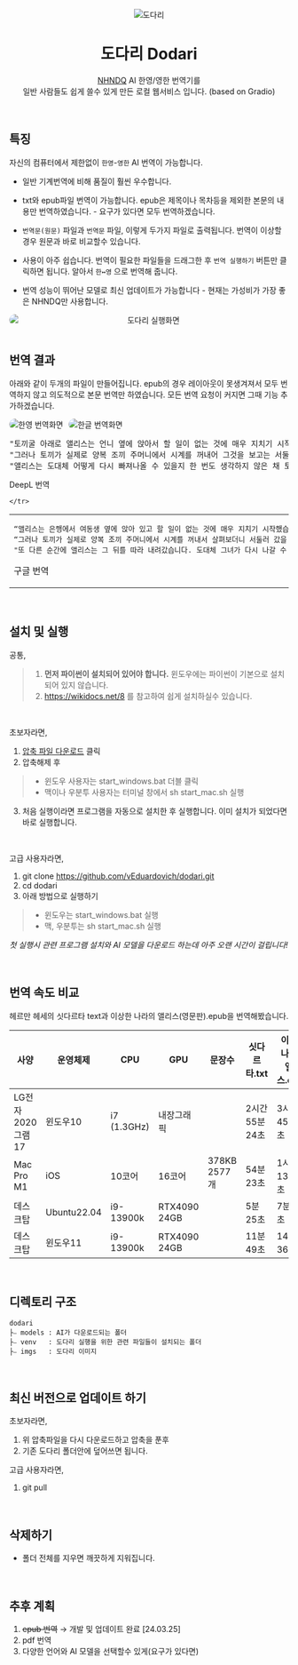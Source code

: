 <p align="center">
<img src='https://github.com/vEduardovich/dodari/blob/main/imgs/dodari.png' title='도다리'/>
<h1 align="center">도다리 Dodari</h1>
<p align='center'><a href='https://huggingface.co/NHNDQ/nllb-finetuned-en2ko' target='_blank'>NHNDQ</a>
AI 한영/영한 번역기를<br/> 일반 사람들도 쉽게 쓸수 있게 만든 로컬 웹서비스 입니다. (based on Gradio)</p>
</p>

<br/>

## 특징
자신의 컴퓨터에서 제한없이 `한영`-`영한` AI 번역이 가능합니다. 
- 일반 기계번역에 비해 품질이 훨씬 우수합니다.
- txt와 epub파일 번역이 가능합니다. epub은 제목이나 목차등을 제외한 본문의 내용만 번역하였습니다. - 요구가 있다면 모두 번역하겠습니다.
- `번역문(원문)` 파일과 `번역문` 파일, 이렇게 두가지 파일로 출력됩니다. 번역이 이상할 경우 원문과 바로 비교할수 있습니다.

- 사용이 아주 쉽습니다. 번역이 필요한 파일들을 드래그한 후 `번역 실행하기` 버튼만 클릭하면 됩니다. 알아서 `한↔영` 으로 번역해 줍니다.
- 번역 성능이 뛰어난 모델로 최신 업데이트가 가능합니다 - 현재는 가성비가 가장 좋은 NHNDQ만 사용합니다.
<img src='https://github.com/vEduardovich/dodari/blob/main/imgs/dodari_src.jpg' style='display:block;border-radius:10px;text-align:center;' title='도다리 실행화면'/>

<br/>

## 번역 결과
아래와 같이 두개의 파일이 만들어집니다. epub의 경우 레이아웃이 못생겨져서 모두 번역하지 않고 의도적으로 본문 번역만 하였습니다. 모든 번역 요청이 커지면 그때 기능 추가하겠습니다.

<div style='display:flex'>
<img src='https://github.com/vEduardovich/dodari/blob/main/imgs/alice_kor(eng).jpg' style='border-radius:10px;margin-right:10px;' title='한영 번역화면'/>
<img src='https://github.com/vEduardovich/dodari/blob/main/imgs/alice_kor.jpg' style='border-radius:10px;' title='한글 번역화면'/>
</div>
<table>
  <tbody>
<pre>"토끼굴 아래로 앨리스는 언니 옆에 앉아서 할 일이 없는 것에 매우 지치기 시작했고, 언니가 읽고 있는 책을 한두 번 들여다봤지만, 그 책에는 그림이나 대화가 없었습니다."그림이나 대화가 없는 책이 무슨 소용이 있을까?"앨리스는 생각했습니다. "그래서 그녀는 데이지 사슬을 만드는 즐거움이 일어나서 데이지를 따는 수고로움의 가치가 있는지, (더운 날이 그녀를 매우 졸리고 멍청하게 만들었 기 때문에 가능한 한 잘 생각했습니다) 마음 속으로 생각하고 있었는데 갑자기 분홍색 눈을 가진 하얀 토끼가 그녀 곁으로 달려갔습니다."거기에는 그렇게 놀라운 것도 없었고 앨리스도 토끼가 스스로 말하는 것을 듣는 것이 그렇게 매우 이상하게 생각하지 않았습니다."오 맙소사! 오, 이런! 너무 늦겠어!" (나중에 곰곰이 생각해보니 앨리스가 이걸 궁금해했어야 했다는 생각이 들었지만, 그 당시에는 모든 것이 아주 자연스러워 보였습니다); 
"그러나 토끼가 실제로 양복 조끼 주머니에서 시계를 꺼내어 그것을 보고는 서둘러 가자 앨리스는 발걸음을 재촉했습니다. 왜냐하면 양복 조끼 주머니를 가진 토끼나 시계를 꺼내는 토끼를 본 적이 없다는 생각이 스쳐 지나갔고, 호기심에 불타서 그 토끼를 따라 들판을 가로질러 뛰어갔을 때 마침 울타리 아래 커다란 토끼 구멍으로 토끼가 튀어 나오는 것을 보았기 때문입니다."
"앨리스는 도대체 어떻게 다시 빠져나올 수 있을지 한 번도 생각하지 않은 채 토끼굴을 따라 내려갔고, 토끼굴은 터널처럼 곧장 이어지다가 갑자기 아래로 가라앉아 앨리스는 멈출 생각을 할 틈도 없이 아주 깊은 우물 속으로 떨어지는 자신을 발견했다."</pre>
<p>DeepL 번역</p>
      </td>
      <td>
<pre>“앨리스는 은행에서 여동생 옆에 앉아 있고 할 일이 없는 것에 매우 지치기 시작했습니다. 한두 번 그녀는 여동생이 읽고 있는 책을 들여다 보았지만 그 안에 그림이나 대화가 전혀 없었습니다. "그림이나 대화가 없는 책이 무슨 소용이 있겠는가?"라고 앨리스는 생각했습니다. 데이지 체인을 만드는 즐거움이 일어나서 데이지를 따는 수고를 할 만큼 가치가 있을지에 대해 그녀 자신의 마음 속에서 (그리고 그녀는 할 수 있는 한, 더운 날 때문에 그녀는 매우 졸리고 멍청하다고 느꼈다) 갑자기 백인이 분홍색 눈을 가진 토끼가 그녀 옆으로 달려왔습니다. 그다지 주목할만한 점은 없었습니다. 앨리스는 토끼가 혼잣말하는 것을 듣고도 별로 이상하다고 생각하지 않았습니다. “오 이런! 이런! 너무 늦을 것 같아요!” (나중에 그녀가 곰곰이 생각해보니, 그녀는 이것에 대해 궁금해했어야 했다는 생각이 들었지만, 당시에는 모든 것이 아주 자연스러워 보였습니다.)
“그러나 토끼가 실제로 양복 조끼 주머니에서 시계를 꺼내서 살펴보더니 서둘러 갔을 때, 앨리스는 일어서기 시작했습니다. 그녀는 양복 조끼 주머니나 시계를 꺼내려고 호기심에 불타서 그것을 쫓아 들판을 가로질러 달려갔고, 때맞춰 그것이 울타리 아래 커다란 토끼 굴로 떨어지는 것을 보았습니다.”
"또 다른 순간에 앨리스는 그 뒤를 따라 내려갔습니다. 도대체 그녀가 다시 나갈 수 있다는 생각은 단 한 번도 하지 않았습니다. 토끼굴은 어떤 식으로든 터널처럼 곧게 이어지다가 갑자기 아래로 내려갔습니다. 너무 갑자기 내려가서 앨리스는 더 이상 빠져나갈 수 없었습니다. 그녀가 아주 깊은 우물처럼 보이는 곳으로 떨어지기 전에 자신을 멈추는 것에 대해 생각할 순간이었습니다.”</pre>
<p>구글 번역</p>
      </td>
    <tr>

    </tr>
  </tbody>
</table>
<br/>

## 설치 및 실행
공통,
> 1. **먼저 파이썬이 설치되어 있어야 합니다.** 윈도우에는 파이썬이 기본으로 설치되어 있지 않습니다.
> 2. https://wikidocs.net/8 를 참고하여 쉽게 설치하실수 있습니다.

<br/>

초보자라면,
1. <a href='https://github.com/vEduardovich/dodari/archive/refs/heads/main.zip' title='압축 파일 다운로드' style='text-align:center'>압축 파일 다운로드</a> 클릭
2. 압축해제 후 
> - 윈도우 사용자는 start_windows.bat 더블 클릭
> - 맥이나 우분투 사용자는 터미널 창에서 sh start_mac.sh 실행
3. 처음 실행이라면 프로그램을 자동으로 설치한 후 실행합니다. 이미 설치가 되었다면 바로 실행합니다.

<br/>

고급 사용자라면,
1. git clone https://github.com/vEduardovich/dodari.git
2. cd dodari
3. 아래 방법으로 실행하기
> - 윈도우는 start_windows.bat 실행
> - 맥, 우분투는 sh start_mac.sh 실행

_첫 실행시 관련 프로그램 설치와 AI 모델을 다운로드 하는데 아주 오랜 시간이 걸립니다!</span>_

<br/>

## 번역 속도 비교
헤르만 헤세의 싯다르타 text과 이상한 나라의 앨리스(영문판).epub을 번역해봤습니다.
<table>
  <thead>
    <tr>
      <th>사양</th>
      <th>운영체제</th>
      <th>CPU</th>
      <th>GPU</th>
      <th>문장수</th>
      <th>싯다르타.txt</th>
      <th>이상한나라의 앨리스.epub</th>
    </tr>
  </thead>
  <tbody>
    <tr>
      <td>LG전자 2020 그램 17</td>
      <td>윈도우10</td>
      <td>i7 (1.3GHz)</td>
      <td>내장그래픽</td>
      <td rowspan=4>378KB<br/>2577개</td>
      <td>2시간 55분 24초</td>
      <td>3시간 45분 6초</td>
    </tr>
    <tr>
      <td>Mac Pro M1</td>
      <td>iOS</td>
      <td>10코어</td>
      <td>16코어</td>
      <td>54분 23초</td>
      <td>1시간 13분 5초</td>
    </tr>
    <tr>
      <td>데스크탑</td>
      <td>Ubuntu22.04</td>
      <td>i9-13900k</td>
      <td>RTX4090 24GB</td>
      <td>5분 25초</td>
      <td>7분 20초</td>
    </tr>
    <tr>
      <td>데스크탑</td>
      <td>윈도우11</td>
      <td>i9-13900k</td>
      <td>RTX4090 24GB</td>
      <td>11분 49초</td>
      <td>14분 36초</td>
    </tr>
  </tbody>
</table>

<br/>

## 디렉토리 구조
```
dodari
├⎯ models : AI가 다운로드되는 폴더
├⎯ venv   : 도다리 실행을 위한 관련 파일들이 설치되는 폴더
├⎯ imgs   : 도다리 이미지
```

<br/>

## 최신 버전으로 업데이트 하기
초보자라면,
1. 위 압축파일을 다시 다운로드하고 압축을 푼후
2. 기존 도다리 폴더안에 덮어쓰면 됩니다.

고급 사용자라면,
1. git pull

<br/>

## 삭제하기
- 폴더 전체를 지우면 깨끗하게 지워집니다.

<br/>

## 추후 계획
1. <s>epub 번역</s> → 개발 및 업데이트 완료 [24.03.25]
2. pdf 번역
3. 다양한 언어와 AI 모델을 선택할수 있게(요구가 있다면)